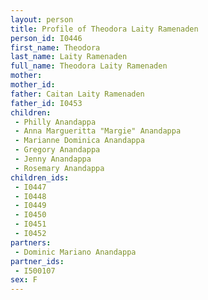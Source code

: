 ```yaml
---
layout: person
title: Profile of Theodora Laity Ramenaden
person_id: I0446
first_name: Theodora
last_name: Laity Ramenaden
full_name: Theodora Laity Ramenaden
mother: 
mother_id: 
father: Caitan Laity Ramenaden
father_id: I0453
children:
 - Philly Anandappa
 - Anna Margueritta "Margie" Anandappa
 - Marianne Dominica Anandappa
 - Gregory Anandappa
 - Jenny Anandappa
 - Rosemary Anandappa
children_ids:
 - I0447
 - I0448
 - I0449
 - I0450
 - I0451
 - I0452
partners:
 - Dominic Mariano Anandappa
partner_ids:
 - I500107
sex: F
---
```


